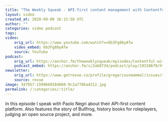 ```yaml
---
title: "The Weekly Squeak - API-first content management with Contentful"
layout: video
created_at: 2020-09-09 16:15:58 UTC
author: ""
categories: video podcast
tags: 
video:
    orig_url: https://www.youtube.com/watch?v=6b3Fg88yATw
    video_embed: 6b3Fg88yATw
    source: YouTube
podcast:
    orig_url: https://anchor.fm/theweeklysqueak/episodes/Contentful-with-Paolo-Negri-ejc2ee
    podcast_embed: https://anchor.fm/s/2ab8734/podcast/play/19318670/https%3A%2F%2Fd3ctxlq1ktw2nl.cloudfront.net%2Fstaging%2F2020-8-9%2F6a2ecc8e-7449-c939-aa66-bce7e229ae47.mp3
newsletter:
    orig_url: https://www.getrevue.co/profile/gregariousmammal/issues/the-weekly-squeak-contentful-with-paolo-negri-275506
    source: revue      
image: 347957-1599660284860-9c2a778ba4212.jpg
permalink: /:categories/:title/
---
```

In this episode I speak with Paolo Negri about their API-first content platform. Also features the story of Bullfrog, history books for roleplayers, judging an open source project, and more.
